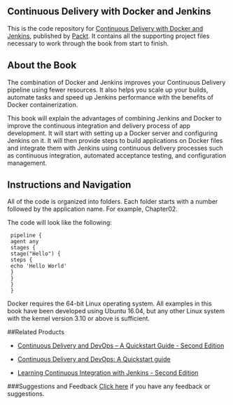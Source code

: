 ## Continuous Delivery with Docker and Jenkins
This is the code repository for [Continuous Delivery with Docker and Jenkins](https://www.packtpub.com/networking-and-servers/continuous-delivery-docker-and-jenkins?utm_source=github&utm_medium=repository&utm_campaign=9781787125230), published by [Packt](https://www.packtpub.com/?utm_source=github). It contains all the supporting project files necessary to work through the book from start to finish.
## About the Book
The combination of Docker and Jenkins improves your Continuous Delivery pipeline using fewer resources. It also helps you scale up your builds, automate tasks and speed up Jenkins performance with the benefits of Docker containerization.

This book will explain the advantages of combining Jenkins and Docker to improve the continuous integration and delivery process of app development. It will start with setting up a Docker server and configuring Jenkins on it. It will then provide steps to build applications on Docker files and integrate them with Jenkins using continuous delivery processes such as continuous integration, automated acceptance testing, and configuration management.


## Instructions and Navigation
All of the code is organized into folders. Each folder starts with a number followed by the application name. For example, Chapter02.



The code will look like the following:
```
 pipeline {
 agent any
 stages {
 stage("Hello") {
 steps {
 echo 'Hello World'
 }
 }
 }
 }
```

Docker requires the 64-bit Linux operating system. All examples in this book have been
developed using Ubuntu 16.04, but any other Linux system with the kernel version 3.10 or
above is sufficient.

##Related Products
* [Continuous Delivery and DevOps – A Quickstart Guide - Second Edition](https://www.packtpub.com/application-development/continuous-delivery-and-devops-–-quickstart-guide-second-edition?utm_source=github&utm_medium=repository&utm_campaign=9781784399313)

* [Continuous Delivery and DevOps: A Quickstart guide](https://www.packtpub.com/virtualization-and-cloud/continuous-delivery-and-devops-quickstart-guide?utm_source=github&utm_medium=repository&utm_campaign=9781849693684)

* [Learning Continuous Integration with Jenkins - Second Edition](https://www.packtpub.com/virtualization-and-cloud/learning-continuous-integration-jenkins-second-edition?utm_source=github&utm_medium=repository&utm_campaign=9781788479356)

###Suggestions and Feedback
[Click here](https://docs.google.com/forms/d/e/1FAIpQLSe5qwunkGf6PUvzPirPDtuy1Du5Rlzew23UBp2S-P3wB-GcwQ/viewform) if you have any feedback or suggestions.
